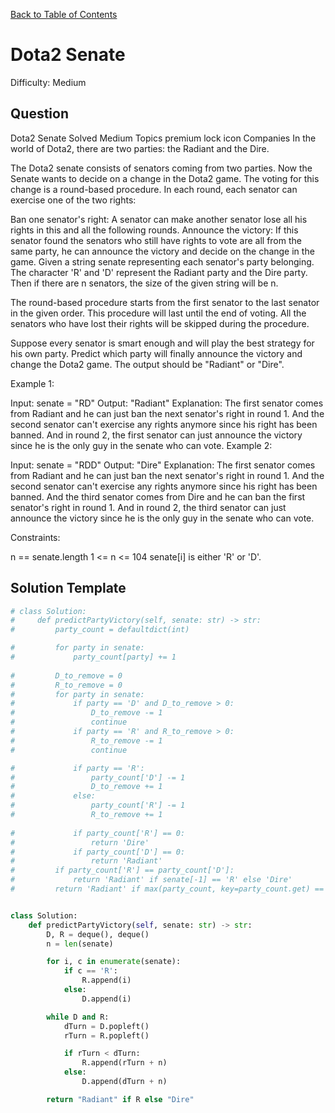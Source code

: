 [Back to Table of Contents](../README.md)

# Dota2 Senate
Difficulty: Medium

## Question
Dota2 Senate
Solved
Medium
Topics
premium lock icon
Companies
In the world of Dota2, there are two parties: the Radiant and the Dire.

The Dota2 senate consists of senators coming from two parties. Now the Senate wants to decide on a change in the Dota2 game. The voting for this change is a round-based procedure. In each round, each senator can exercise one of the two rights:

Ban one senator's right: A senator can make another senator lose all his rights in this and all the following rounds.
Announce the victory: If this senator found the senators who still have rights to vote are all from the same party, he can announce the victory and decide on the change in the game.
Given a string senate representing each senator's party belonging. The character 'R' and 'D' represent the Radiant party and the Dire party. Then if there are n senators, the size of the given string will be n.

The round-based procedure starts from the first senator to the last senator in the given order. This procedure will last until the end of voting. All the senators who have lost their rights will be skipped during the procedure.

Suppose every senator is smart enough and will play the best strategy for his own party. Predict which party will finally announce the victory and change the Dota2 game. The output should be "Radiant" or "Dire".

 

Example 1:

Input: senate = "RD"
Output: "Radiant"
Explanation: 
The first senator comes from Radiant and he can just ban the next senator's right in round 1. 
And the second senator can't exercise any rights anymore since his right has been banned. 
And in round 2, the first senator can just announce the victory since he is the only guy in the senate who can vote.
Example 2:

Input: senate = "RDD"
Output: "Dire"
Explanation: 
The first senator comes from Radiant and he can just ban the next senator's right in round 1. 
And the second senator can't exercise any rights anymore since his right has been banned. 
And the third senator comes from Dire and he can ban the first senator's right in round 1. 
And in round 2, the third senator can just announce the victory since he is the only guy in the senate who can vote.
 

Constraints:

n == senate.length
1 <= n <= 104
senate[i] is either 'R' or 'D'.

## Solution Template
```python
# class Solution:
#     def predictPartyVictory(self, senate: str) -> str:
#         party_count = defaultdict(int)

#         for party in senate:
#             party_count[party] += 1
        
#         D_to_remove = 0
#         R_to_remove = 0
#         for party in senate:
#             if party == 'D' and D_to_remove > 0:
#                 D_to_remove -= 1
#                 continue
#             if party == 'R' and R_to_remove > 0:
#                 R_to_remove -= 1
#                 continue

#             if party == 'R':
#                 party_count['D'] -= 1
#                 D_to_remove += 1
#             else:
#                 party_count['R'] -= 1
#                 R_to_remove += 1
            
#             if party_count['R'] == 0:
#                 return 'Dire'
#             if party_count['D'] == 0:
#                 return 'Radiant'
#         if party_count['R'] == party_count['D']:
#             return 'Radiant' if senate[-1] == 'R' else 'Dire'
#         return 'Radiant' if max(party_count, key=party_count.get) == 'R' else 'Dire'


class Solution:
    def predictPartyVictory(self, senate: str) -> str:
        D, R = deque(), deque()
        n = len(senate)

        for i, c in enumerate(senate):
            if c == 'R':
                R.append(i)
            else:
                D.append(i)

        while D and R:
            dTurn = D.popleft()
            rTurn = R.popleft()

            if rTurn < dTurn:
                R.append(rTurn + n)
            else:
                D.append(dTurn + n)

        return "Radiant" if R else "Dire"
```
